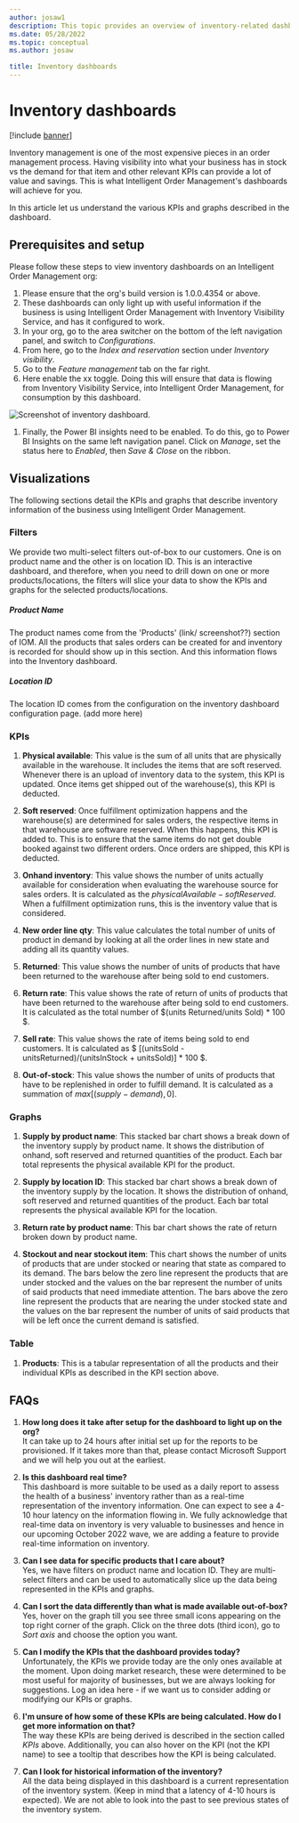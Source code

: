 ```yaml
---
author: josaw1
description: This topic provides an overview of inventory-related dashboards in Dynamics 365 Intelligent Order Management.
ms.date: 05/28/2022
ms.topic: conceptual
ms.author: josaw

title: Inventory dashboards
---
```



# Inventory dashboards

[!include [banner](includes/banner.md)]

Inventory management is one of the most expensive pieces in an order management process. Having visibility into what your business has in stock vs the demand for that item and other relevant KPIs can provide a lot of value and savings. This is what Intelligent Order Management's dashboards will achieve for you. 

In this article let us understand the various KPIs and graphs described in the dashboard.

## Prerequisites and  setup
Please follow these steps to view inventory dashboards on an Intelligent Order Management org:
1. Please ensure that the org's build version is 1.0.0.4354 or above.
1. These dashboards can only light up with useful information if the business is using Intelligent Order Management with Inventory Visibility Service, and has it configured to work.
1. In your org, go to the area switcher on the bottom of the left navigation panel, and switch to *Configurations*.
1. From here, go to the *Index and reservation* section under *Inventory visibility*.
1. Go to the *Feature management* tab on the far right.
1. Here enable the xx toggle. Doing this will ensure that data is flowing from Inventory Visibility Service, into Intelligent Order Management, for consumption by this dashboard.

![Screenshot of inventory dashboard.](../media/InventoryDashboard.png)

1. Finally, the Power BI insights need to be enabled. To do this, go to Power BI Insights on the same left navigation panel. Click on *Manage*, set the status here to *Enabled*, then *Save & Close* on the ribbon.

## Visualizations
The following sections detail the KPIs and graphs that describe inventory information of the business using Intelligent Order Management. 
### Filters

We provide two multi-select filters out-of-box to our customers. One is on product name and the other is on location ID. This is an interactive dashboard, and therefore, when you need to drill down on one or more products/locations, the filters will slice your data to show the KPIs and graphs for the selected products/locations.

##### Product Name
The product names come from the 'Products' (link/ screenshot??) section of IOM. All the products that sales orders can be created for and inventory is recorded for should show up in this section. And this information flows into the Inventory dashboard.

##### Location ID
The location ID comes from the configuration on the inventory dashboard configuration page. (add more here)

### KPIs

1. **Physical available**: This value is the sum of all units that are physically available in the warehouse. It includes the items that are soft reserved. Whenever there is an upload of inventory data to the system, this KPI is updated. Once items get shipped out of the warehouse(s), this KPI is deducted.

1. **Soft reserved**: Once fulfillment optimization happens and the warehouse(s) are determined for sales orders, the respective items in that warehouse are software reserved. When this happens, this KPI is added to. This is to ensure that the same items do not get double booked against two different orders. Once orders are shipped, this KPI is deducted.

1. **Onhand inventory**: This value shows the number of units actually available for consideration when evaluating the warehouse source for sales orders. It is calculated as the $physical Available - soft Reserved$. When a fulfillment optimization runs, this is the inventory value that is considered.

1. **New order line qty**: This value calculates the total number of units of product in demand by looking at all the order lines in new state and adding all its quantity values. 

1. **Returned**: This value shows the number of units of products that have been returned to the warehouse after being sold to end customers.

1. **Return rate**: This value shows the rate of return of units of products that have been returned to the warehouse after being sold to end customers. It is calculated as the total number of $(units Returned/units Sold) * 100 $.

1. **Sell rate**: This value shows the rate of items being sold to end customers. It is calculated as $ [(unitsSold - unitsReturned)/(unitsInStock + unitsSold)] * 100 $.

1. **Out-of-stock**: This value shows the number of units of products that have to be replenished in order to fulfill demand. It is calculated as a summation of $max[(supply - demand), 0]$.

### Graphs

1. **Supply by product name**: This stacked bar chart shows a break down of the inventory supply by product name. It shows the distribution of onhand, soft reserved and returned quantities of the product. Each bar total represents the physical available KPI for the product.

1. **Supply by location ID**: This stacked bar chart shows a break down of the inventory supply by the location. It shows the distribution of onhand, soft reserved and returned quantities of the product. Each bar total represents the physical available KPI for the location.

1. **Return rate by product name**: This bar chart shows the rate of return broken down by product name.
1. **Stockout and near stockout item**: This chart shows the number of units of products that are under stocked or nearing that state as compared to its demand. The bars below the zero line represent the products that are under stocked and the values on the bar represent the number of units of said products that need immediate attention. The bars above the zero line represent the products that are nearing the under stocked state and the values on the bar represent the number of units of said products that will be left once the current demand is satisfied.


### Table

1. **Products**: This is a tabular representation of all the products and their individual KPIs as described in the KPI section above.

## FAQs
1. **How long does it take after setup for the dashboard to light up on the org?**
<br> It can take up to 24 hours after initial set up for the reports to be provisioned. If it takes more than that, please contact Microsoft Support and we will help you out at the earliest.

1. **Is this dashboard real time?**
<br> This dashboard is more suitable to be used as a daily report to assess the health of a business' inventory rather than as a real-time representation of the inventory information. One can expect to see a 4-10 hour latency on the information flowing in. We fully acknowledge that real-time data on inventory is very valuable to businesses and hence in our upcoming October 2022 wave, we are adding a feature to provide real-time information on inventory.

1. **Can I see data for specific products that I care about?**
<br> Yes, we have filters on product name and location ID. They are multi-select filters and can be used to automatically slice up the data being represented in the KPIs and graphs.

1. **Can I sort the data differently than what is made available out-of-box?**
<br> Yes, hover on the graph till you see three small icons appearing on the top right corner of the graph. Click on the three dots (third icon), go to *Sort axis* and choose the option you want.

1. **Can I modify the KPIs that the dashboard provides today?**
<br> Unfortunately, the KPIs we provide today are the only ones available at the moment. Upon doing market research, these were determined to be most useful for majority of businesses, but we are always looking for suggestions. Log an idea here - if we want us to consider adding or modifying our KPIs or graphs.

1. **I'm unsure of how some of these KPIs are being calculated. How do I get more information on that?**
<br> The way these KPIs are being derived is described in the section called *KPIs* above. Additionally, you can also hover on the KPI (not the KPI name) to see a tooltip that describes how the KPI is being calculated.

1. **Can I look for historical information of the inventory?**
<br> All the data being displayed in this dashboard is a current representation of the inventory system. (Keep in mind that a latency of 4-10 hours is expected). We are not able to look into the past to see previous states of the inventory system.
